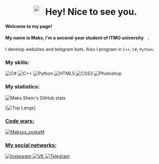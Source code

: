 <h1 align="center"><img src="https://raw.githubusercontent.com/iampavangandhi/iampavangandhi/master/gifs/Hi.gif" width="30px"> Hey! Nice to see you.</h1>

#### Welcome to my page!

#### My name is Maks, i'm a second-year student of ITMO university<img src="https://image.flaticon.com/icons/svg/197/197408.svg" width="13"/>. 
   I develop websites and telegram bots. Аlso I program in `C++`, `C#`, `Python`.
### My skills:
<p>
  <img alt="C#" src="https://img.shields.io/badge/c%23-%23F5792A.svg?style=for-the-badge&logo=c-sharp&logoColor=white"/>
  <img alt="C++" src="https://img.shields.io/badge/c++-%2320232a.svg?style=for-the-badge&logo=c%2B%2B&logoColor=%2361DAFB"/>
  <img alt="Python" src="https://img.shields.io/badge/python-%23F5792A.svg?style=for-the-badge&logo=Python&logoColor=white"/>
  <img alt="HTML5" src="https://img.shields.io/badge/html5-%2320232a.svg?style=for-the-badge&logo=html5&logoColor=%2361DAFB"/>
  <img alt="CSS3" src="https://img.shields.io/badge/css3-%23F5792A.svg?style=for-the-badge&logo=css3&logoColor=white"/>
  <img alt="Photoshop" src="https://img.shields.io/badge/photoshop-%2320232a.svg?style=for-the-badge&logo=Photoshop&logoColor=%2361DAFB"/>
</p>

### My statistics:

![Maks Shein's GitHub stats](https://github-readme-stats.vercel.app/api/?username=Maksss-ssskaM&show_icons=true&title_color=FF923D&icon_color=FF923D&text_color=9f9f9f&bg_color=322f2f )

[![Top Langs](https://github-readme-stats.vercel.app/api/top-langs/?username=Maksss-ssskaM&show_icons=true&title_color=FF923D&icon_color=FF923D&text_color=9f9f9f&bg_color=322f2f )]

<a href="https://github.com/Maksss-ssskaM/github-readme-stats">

### Code wars:

<p>
   <img src="https://www.codewars.com/users/Maksss_ssskaM/badges/large" alt="Maksss_ssskaM" />
</p>

### My social networks:

<a href="https://www.instagram.com/maksss_ssskam/">
   <img top="0" src="https://img.shields.io/badge/instagram-%23E4405F.svg?style=for-the-badge&logo=Instagram&logoColor=white" alt="Instagram" target="_blank" margin-left="10px">
</a>
<a href="https://vk.com/maksss_ssskam">
   <img top="0" src="https://img.shields.io/badge/VK-%231572B6.svg?style=for-the-badge&logo=Vk&logoColor=white" alt="VK" target="_blank" margin-left="10px">
</a>
<a href="https://t.me/Maksss_ssskaM">
   <img top="0" src="https://img.shields.io/badge/telegram-%2320232a.svg?style=for-the-badge&logo=Telegram&logoColor=white" alt="Telegram" target="_blank" margin-left="10px">
</a>



